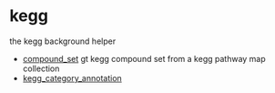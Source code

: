 ﻿# kegg

the kegg background helper

+ [compound_set](kegg/compound_set.1) gt kegg compound set from a kegg pathway map collection
+ [kegg_category_annotation](kegg/kegg_category_annotation.1) 
